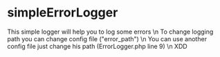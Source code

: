 # simpleErrorLogger
This simple logger will help you to log some errors \n
To change logging path you can change config file ("error_path") \n
You can use another config file just change his path (ErrorLogger.php line 9) \n
XDD
